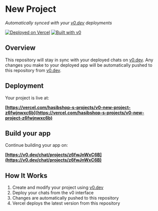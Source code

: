 # New Project

*Automatically synced with your [v0.dev](https://v0.dev) deployments*

[![Deployed on Vercel](https://img.shields.io/badge/Deployed%20on-Vercel-black?style=for-the-badge&logo=vercel)](https://vercel.com/hasibshop-s-projects/v0-new-project-z6fwjnwxc6b)
[![Built with v0](https://img.shields.io/badge/Built%20with-v0.dev-black?style=for-the-badge)](https://v0.dev/chat/projects/z6fwJnWxC6B)

## Overview

This repository will stay in sync with your deployed chats on [v0.dev](https://v0.dev).
Any changes you make to your deployed app will be automatically pushed to this repository from [v0.dev](https://v0.dev).

## Deployment

Your project is live at:

**[https://vercel.com/hasibshop-s-projects/v0-new-project-z6fwjnwxc6b](https://vercel.com/hasibshop-s-projects/v0-new-project-z6fwjnwxc6b)**

## Build your app

Continue building your app on:

**[https://v0.dev/chat/projects/z6fwJnWxC6B](https://v0.dev/chat/projects/z6fwJnWxC6B)**

## How It Works

1. Create and modify your project using [v0.dev](https://v0.dev)
2. Deploy your chats from the v0 interface
3. Changes are automatically pushed to this repository
4. Vercel deploys the latest version from this repository